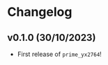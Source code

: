 # Changelog

<!--next-version-placeholder-->

## v0.1.0 (30/10/2023)

- First release of `prime_yx2764`!